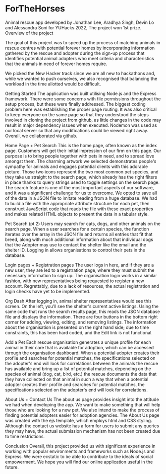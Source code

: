 # ForTheHorses
Animal rescue app developed by Jonathan Lee, Aradhya Singh, Devin Lo and Alessandra Soni for YUHacks 2022, The project won 1st prize.
Overview of the project 

The goal of this project was to speed up the process of matching animals in rescue centres with potential forever homes by incorporating information gathered by the rescue and adopter during the sign-up process that identifies potential animal adopters who meet criteria and characteristics that the animals in need of forever homes require.

We picked the New Hacker track since we are all new to hackathons and, while we wanted to push ourselves, we also recognised that balancing the workload in the time allotted would be difficult.


Getting Started 
The application was built utilising Node.js and the Express framework. There were some concerns with file permissions throughout the setup process, but these were finally addressed. The biggest coding problem here was establishing the proper page routing. It was also critical to keep everyone on the same page so that they understood the steps involved in cloning the project from github, as little changes in the code may result in major dependency issues when executed. Nodemon was used as our local server so that any modifications could be viewed right away. Overall, we collaborated via github.

Home Page + Pet Search 
This is the home page, often known as the index page. Customers will get their initial impression of our firm on this page. Our purpose is to bring people together with pets in need, and to spread love amongst them. The charming artwork we selected demonstrates people's sympathy for animals and engages potential clients with this adorable picture. Those two icons represent the two most common pet species, and they take us straight to the search page, which already has the right filters in place thanks to query strings used to toggle settings on the search page.
The search feature is one of the most important aspects of our software, and it was a significant challenge for us to overcome. We opted to save all of the data in a JSON file to imitate reading from a huge database. We had to build a file with the appropriate attribute structure for each pet, then construct JavaScript code that reads the file with these exact properties and makes related HTML objects to present the data in a tabular style.

Pet Search (pt 2)
Users may search for cats, dogs, and other animals on the search page. When a user searches for a certain species, the function iterates over the array in the JSON file and returns all entries that fit that breed, along with much additional information about that individual dogs that the Adopter may use to contact the shelter like the email and the shelter ID. Logging in allows organisations to control their pets in the database.

Login pages + Registration pages 
The user logs in here, and if they are a new user, they are led to a registration page, where they must submit the necessary information to sign up.
The organisation login works in a similar fashion, with new representatives being requested to register a new account. Regrettably, due to a lack of resources, the actual registration and login checks have yet to be implemented.


Org Dash 
After logging in, animal shelter representatives would see this screen. On the left, you'll see the shelter's current active listings. Using the same code that runs the search results page, this reads the JSON database file and displays the information. There are four buttons in the bottom right corner for adding, viewing, editing, and removing listings. The information about the organisation is presented on the right hand side; due to time constraints, this has been hard coded, and the Edit link is not functional.

Add a Pet 
Each rescue organisation generates a unique profile for each animal in their care that is available for adoption, which can be accessed through the organisation dashboard. When a potential adopter creates their profile and searches for potential matches, the specifications selected on the adopter's end will look for correlations between the animals the rescue has available and bring up a list of potential matches, depending on the species of animal (dog, cat, bird, etc.) the rescue documents the data that they have collected on that animal in such a way that when a potential adopter creates their profile and searches for potential matches, the specifications selected on the adopter's end will look for correlations.

About Us + Contact Us 
The about us page provides insight into the attitude we had when developing the app. We want to make something that will help those who are looking for a new pet. We also intend to make the process of finding potential adopters easier for adoption agencies. The About Us page was created with the ejs template, which employs html and CSS styling. Although the contact us website has a form for users to submit any queries they may have, the actual submission mechanism has not been created due to time restrictions.

Conclusion 
Overall, this project provided us with significant experience in working with popular environments and frameworks such as Node.js and Express. We were ecstatic to be able to contribute to the ideals of social empowerment. We hope you will find our online application useful in the future.

